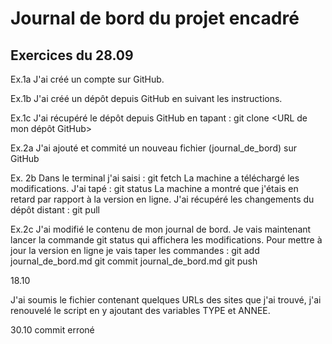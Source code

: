 # Journal de bord du projet encadré

## Exercices du 28.09

Ex.1a 
J'ai créé un compte sur GitHub.

Ex.1b
J'ai créé un dépôt depuis GitHub en suivant les instructions.

Ex.1c 
J'ai récupéré le dépôt depuis GitHub en tapant :
git clone <URL de mon dépôt GitHub>

Ex.2a
J'ai ajouté et commité un nouveau fichier (journal_de_bord) sur GitHub

Ex. 2b
Dans le terminal j'ai saisi :
git fetch
La machine a téléchargé les modifications. J'ai tapé :
git status
La machine a montré que j'étais en retard par rapport à la version en ligne.
J'ai récupéré les changements du dépôt distant :
git pull

Ex.2c
J'ai modifié le contenu de mon journal de bord.
Je vais maintenant lancer la commande git status qui affichera les modifications.
Pour mettre à jour la version en ligne je vais taper les commandes :
git add journal_de_bord.md
git commit journal_de_bord.md
git push


18.10

J'ai soumis le fichier contenant quelques URLs des sites que j'ai trouvé,
j'ai renouvelé le script en y ajoutant des variables TYPE et ANNEE.

30.10
commit erroné
